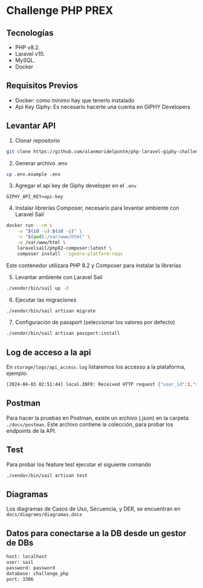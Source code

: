 # Challenge PHP PREX

## Tecnologías

- PHP v8.2.
- Laravel v10.
- MySQL.
- Docker

## Requisitos Previos

- Docker: como mínimo hay que tenerlo instalado
- Api Key Giphy: Es necesario hacerte una cuenta en GIPHY Developers

## Levantar API

1. Clonar repositorio

```bash
git clone https://github.com/alanmoridelponte/php-laravel-giphy-challenge.git
```

2. Generar archivo .env

```bash
cp .env.example .env
```

3. Agregar el api key de Giphy developer en el `.env`

```env
GIPHY_API_KEY=api-key
```

4. Instalar librerías Composer, necesario para levantar ambiente con Laravel Sail

```bash
docker run --rm \
    -u "$(id -u):$(id -g)" \
    -v "$(pwd):/var/www/html" \
    -w /var/www/html \
    laravelsail/php82-composer:latest \
    composer install --ignore-platform-reqs
```
Este contenedor utilizara PHP 8.2 y Composer para instalar la librerías

5. Levantar ambiente con Laravel Sail

```bash
./vendor/bin/sail up -d
```

6. Ejecutar las migraciones

```bash
./vendor/bin/sail artisan migrate
```

7. Configuración de passport (seleccionar los valores por defecto)

```bash
./vendor/bin/sail artisan passport:install
```
## Log de acceso a la api

En `storage/logs/api_access.log` listaremos los accesso a la plataforma, ejemplo:
```bash
[2024-04-03 02:51:44] local.INFO: Received HTTP request {"user_id":1,"services_invoked":["App\\Services\\UserFavoriteGiphyGifService\\UserFavoriteGiphyGifService"],"request_method":"POST","request_body":{"gif_id":"cfuL5gqFDreXxkWQ4o","alias":"gatito","user_id":1},"response_http_code":200,"response_body":{"ArrayObject":[]},"timestamp":"2024-04-03 02:51:44","ip":"172.24.0.1"} 
```

## Postman

Para hacer la pruebas en Postman, existe un archivo (.json) en la carpeta `./docs/postman`. Este archivo contiene la colección, para probar los endpoints de la API.

## Test

Para probar los feature test ejecutar el siguiente comando

```bash
./vendor/bin/sail artisan test
```

## Diagramas

Los diagramas de Casos de Uso, Secuencia, y DER, se encuentran en `docs/diagrams/diagramas.docx`

## Datos para conectarse a la DB desde un gestor de DBs

```bash
host: localhost
user: sail
password: password
database: challenge_php
port: 3306
```
